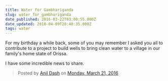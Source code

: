 ```yaml
---
title: Water for Gambhariganda
slug: water_for_gambhariganda
date_published: 2016-03-22T03:00:55.000Z
date_updated: 2018-04-09T20:40:35.000Z
tags: water
---
```


For my birthday a while back, some of you may remember I asked you all to contribute to a project to build wells to bring clean water to a village in our family's home state of Orissa.

I have some incredible news to share.

> Posted by [Anil Dash](https://www.facebook.com/anil.dash) on [Monday, March 21, 2016](https://www.facebook.com/notes/anil-dash/water-for-gambhariganda/10153975310995688/)
